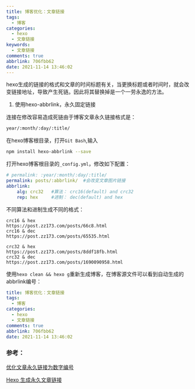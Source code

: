 ```yaml
---
title: 博客优化：文章链接
tags:
  - 博客
categories:
  - hexo
  - 文章链接
keywords:
  - 文章链接
comments: true
abbrlink: 706fbb62
date: 2021-11-14 13:46:02
---
```


​	hexo生成的链接的格式和文章的时间标题有关，当更换标题或者时间时，就会改变链接地址，导致产生死链。因此将其替换掉是一个一劳永逸的方法。

1. 使用hexo-abbrlink，永久固定链接

<!--more-->

连接在修改容易造成死链由于博客文章永久链接格式是：

```markdown
year/:month/:day/:title/
```

在hexo博客根目录，打开`Git Bash`,输入

```bash
npm install hexo-abbrlink --save
```

打开hexo博客根目录的`_config.yml`，修改如下配置：

```yml
# permalink: :year/:month/:day/:title/
permalink: posts/:abbrlink/  #会改变文章图片链接
abbrlink:
    alg: crc32   #算法： crc16(default) and crc32
    rep: hex     #进制： dec(default) and hex
```

不同算法和进制生成不同的格式：

```stylus
crc16 & hex
https://post.zz173.com/posts/66c8.html
crc16 & dec
https://post.zz173.com/posts/65535.html

crc32 & hex
https://post.zz173.com/posts/8ddf18fb.html
crc32 & dec
https://post.zz173.com/posts/1690090958.html
```

使用`hexo clean && hexo g`重新生成博客，在博客源文件可以看到自动生成的abbrlink编号：

```yml
title: 博客优化：文章链接
tags:
  - 博客
categories:
  - hexo
  - 文章链接
comments: true
abbrlink: 706fbb62
date: 2021-11-14 13:46:02
```



### 参考：

[优化文章永久链接为数字编号](https://mp.weixin.qq.com/s/PJbCXkKvmHqEiHftM-2Hkg)

[Hexo 生成永久文章链接](https://zhuanlan.zhihu.com/p/134492757)

